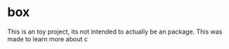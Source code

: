 # box
This is an toy project, its not intended to actually be an package. This was made to learn more about c
